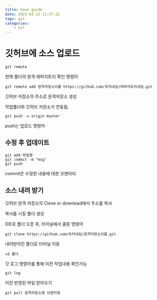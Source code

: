 ```yaml
---
title: base guide
date: 2021-03-23 11:57:22
tags: git
categories:
    - Git
---
```


# 깃허브에 소스 업로드

```
git remote
```
현재 폴더의 원격 레퍼지토리 확인 명령어

```
git remote add 원격저장소이름 https://github.com/유저네임/레퍼지토리네임.git
```

깃허브 저장소의 주소로 원격저장소 생성

작업폴더와 깃허브 저장소가 연동됨.

```
git push -u origin master
```
push는 업로드 명령어

## 수정 후 업데이트

```
git add 파일명
git commit -m "msg"
git push
```
commit은 수정한 내용에 대한 코멘터리

## 소스 내려 받기

깃허브 원격 저장소의 Clone or download에서 주소를 복사

복사를 시킬 폴더 생성

IDE로 폴더 오픈 후, 터미널에서 클론 명령어

```
git clone https://github.com/유저네임/원격저장소이름.git
```

내려받아진 폴더로 터미널 이동

```
cd 폴더
```

깃 로그 명령어를 통해 이전 작업내용 확인가능
```
git log
```

이전 반영된 파일 받아오기

```
git pull 원격저장소명 브랜치명
```
